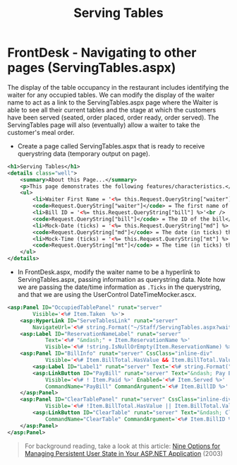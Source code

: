 ﻿---
title: Serving Tables
---
# FrontDesk - Navigating to other pages (ServingTables.aspx)

The display of the table occupancy in the restaurant includes identifying the waiter for any occupied tables. We can modify the display of the waiter name to act as a link to the ServingTables.aspx page where the Waiter is able to see all their current tables and the stage at which the customers have been served (seated, order placed, order ready, order served). The ServingTables page will also (eventually) allow a waiter to take the customer's meal order.

- Create a page called ServingTables.aspx that is ready to receive querystring data (temporary output on page).

```xml
<h1>Serving Tables</h1>
<details class="well">
    <summary>About this Page...</summary>
    <p>This page demonstrates the following features/characteristics.</p>
    <ul>
        <li>Waiter First Name = '<%= this.Request.QueryString["waiter"] %>'<br />
        <code>Request.QueryString["waiter"]</code> = The first name of the waiter</li>
        <li>Bill ID = '<%= this.Request.QueryString["bill"] %>'<br />
        <code>Request.QueryString["bill"]</code> = The ID of the bill</li>
        <li>Mock-Date (ticks) = '<%= this.Request.QueryString["md"] %>'<br />
        <code>Request.QueryString["md"]</code> = The date (in ticks) that was being used on the Front Desk form</li>
        <li>Mock-Time (ticks) = '<%= this.Request.QueryString["mt"] %>'<br />
        <code>Request.QueryString["mt"]</code> = The time (in ticks) that was being used on the Front Desk form</li>
    </ul>
</details>
```

- In FrontDesk.aspx, modify the waiter name to be a hyperlink to ServingTables.aspx, passing information as querystring data. Note how we are passing the date/time information as `.Ticks` in the querystring, and that we are using the UserControl DateTimeMocker.ascx.

```xml
<asp:Panel ID="OccupiedTablePanel" runat="server"
        Visible='<%# Item.Taken  %>'>
    <asp:HyperLink ID="ServeTablesLink" runat="server"
        NavigateUrl='<%# string.Format("~/Staff/ServingTables.aspx?waiter={0}&bill={1}&md={2}&mt={3}", Item.Waiter, Item.BillID, Mocker.MockDate.Ticks, Mocker.MockTime.Ticks) %>'><%# Item.Waiter %></asp:HyperLink>
    <asp:Label ID="ReservationNameLabel" runat="server" 
            Text='<%# "&mdash;" + Item.ReservationName %>'
            Visible='<%# !string.IsNullOrEmpty(Item.ReservationName) %>' />
    <asp:Panel ID="BillInfo" runat="server" CssClass="inline-div"
            Visible='<%# Item.BillTotal.HasValue && Item.BillTotal.Value > 0 %>'>
        <asp:Label ID="Label1" runat="server" Text='<%# string.Format(" &ndash; {0:C}", Item.BillTotal) %>' />
        <asp:LinkButton ID="PayBill" runat="server" Text="&ndash; Pay Bill" CausesValidation="False"
            Visible='<%# ! Item.Paid %>' Enabled='<%# Item.Served %>'
            CommandName="PayBill" CommandArgument='<%# Item.BillID %>' OnCommand="ProcessBill_OnCommand" />
    </asp:Panel>
    <asp:Panel ID="ClearTablePanel" runat="server" CssClass="inline-div"
            Visible='<%# !Item.BillTotal.HasValue || Item.BillTotal.Value == 0 %>'>
        <asp:LinkButton ID="ClearTable" runat="server" Text="&ndash; Clear/Cancel Table" CausesValidation="False"
            CommandName="ClearTable" CommandArgument='<%# Item.BillID %>' OnCommand="ProcessBill_OnCommand" />
    </asp:Panel>
</asp:Panel>
```

> For background reading, take a look at this article: [Nine Options for Managing Persistent User State in Your ASP.NET Application](http://msdn.microsoft.com/en-us/magazine/cc300437.aspx) (2003)
